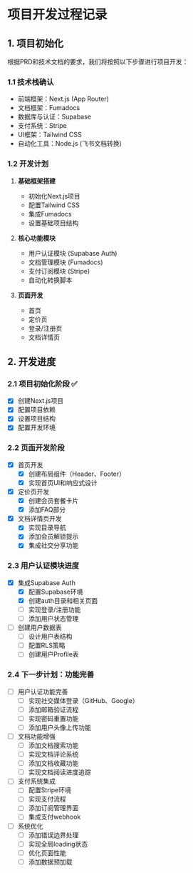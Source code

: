 # 项目开发过程记录

## 1. 项目初始化

根据PRD和技术文档的要求，我们将按照以下步骤进行项目开发：

### 1.1 技术栈确认
- 前端框架：Next.js (App Router)
- 文档框架：Fumadocs
- 数据库与认证：Supabase
- 支付系统：Stripe
- UI框架：Tailwind CSS
- 自动化工具：Node.js (飞书文档转换)

### 1.2 开发计划
1. **基础框架搭建**
   - 初始化Next.js项目
   - 配置Tailwind CSS
   - 集成Fumadocs
   - 设置基础项目结构

2. **核心功能模块**
   - 用户认证模块 (Supabase Auth)
   - 文档管理模块 (Fumadocs)
   - 支付订阅模块 (Stripe)
   - 自动化转换脚本

3. **页面开发**
   - 首页
   - 定价页
   - 登录/注册页
   - 文档详情页

## 2. 开发进度

### 2.1 项目初始化阶段 ✅
- [x] 创建Next.js项目
- [x] 配置项目依赖
- [x] 设置项目结构
- [x] 配置开发环境

### 2.2 页面开发阶段
- [x] 首页开发
  - [x] 创建布局组件（Header、Footer）
  - [x] 实现首页UI和响应式设计
- [x] 定价页开发
  - [x] 创建会员套餐卡片
  - [x] 添加FAQ部分
- [x] 文档详情页开发
  - [x] 实现目录导航
  - [x] 添加会员解锁提示
  - [x] 集成社交分享功能

### 2.3 用户认证模块进度
- [x] 集成Supabase Auth
  - [x] 配置Supabase环境
  - [x] 创建auth目录和相关页面
  - [ ] 实现登录/注册功能
  - [ ] 添加用户状态管理
- [ ] 创建用户数据表
  - [ ] 设计用户表结构
  - [ ] 配置RLS策略
  - [ ] 创建用户Profile表

### 2.4 下一步计划：功能完善
- [ ] 用户认证功能完善
  - [ ] 实现社交媒体登录（GitHub、Google）
  - [ ] 添加邮箱验证流程
  - [ ] 实现密码重置功能
  - [ ] 添加用户头像上传功能
- [ ] 文档功能增强
  - [ ] 添加文档搜索功能
  - [ ] 实现文档评论系统
  - [ ] 添加文档收藏功能
  - [ ] 实现文档阅读进度追踪
- [ ] 支付系统集成
  - [ ] 配置Stripe环境
  - [ ] 实现支付流程
  - [ ] 添加订阅管理界面
  - [ ] 集成支付webhook
- [ ] 系统优化
  - [ ] 添加错误边界处理
  - [ ] 实现全局loading状态
  - [ ] 优化页面性能
  - [ ] 添加数据预加载
